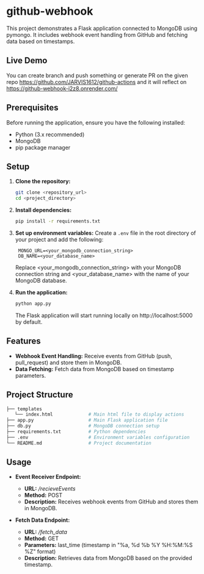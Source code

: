 # github-webhook

This project demonstrates a Flask application connected to MongoDB using pymongo. It includes webhook event handling from GitHub and fetching data based on timestamps.

## Live Demo
You can create branch and push something or generate PR on the given repo https://github.com/JARVIS1612/github-actions and it will reflect on https://github-webhook-i2z8.onrender.com/

## Prerequisites

Before running the application, ensure you have the following installed:

-   Python (3.x recommended)
-   MongoDB
-   pip package manager

## Setup

1. **Clone the repository:**

    ```bash
    git clone <repository_url>
    cd <project_directory>
    ```

2. **Install dependencies:**

    ```bash
    pip install -r requirements.txt
    ```

3. **Set up environment variables:**
   Create a `.env` file in the root directory of your project and add the following:

    ```plaintext
     MONGO_URL=<your_mongodb_connection_string>
     DB_NAME=<your_database_name>
    ```

    Replace <your_mongodb_connection_string> with your MongoDB connection string and <your_database_name> with the name of your MongoDB database.

4. **Run the application:**

    ```bash
    python app.py
    ```

    The Flask application will start running locally on http://localhost:5000 by default.

## Features

-   **Webhook Event Handling:** Receive events from GitHub (push, pull_request) and store them in MongoDB.
-   **Data Fetching:** Fetch data from MongoDB based on timestamp parameters.

## Project Structure

````bash
├── templates
   └── index.html             # Main html file to display actions
├── app.py                    # Main Flask application file
├── db.py                     # MongoDB connection setup
├── requirements.txt          # Python dependencies
├── .env                      # Environment variables configuration
└── README.md                 # Project documentation
````

## Usage
- **Event Receiver Endpoint:**
    - **URL:** */recieveEvents*
    - **Method:** POST
    - **Description:** Receives webhook events from GitHub and stores them in MongoDB.

- **Fetch Data Endpoint:**

    - **URL:** */fetch_data*
    - **Method:** GET
    - **Parameters:** last_time (timestamp in "%a, %d %b %Y %H:%M:%S %Z" format)
    - **Description:** Retrieves data from MongoDB based on the provided timestamp.
